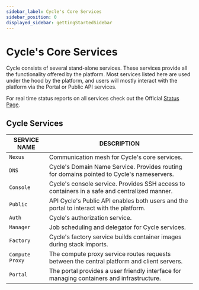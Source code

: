 ```yaml
---
sidebar_label: Cycle's Core Services
sidebar_position: 0
displayed_sidebar: gettingStartedSidebar
---
```


# Cycle's Core Services

Cycle consists of several stand-alone services. These services provide all the functionality offered by the platform. Most services listed here are used under the hood by the platform, and users will mostly interact with the platform via the Portal or Public API services.

For real time status reports on all services check out the Official [Status Page](https://status.cycle.io).
## Cycle Services

| SERVICE NAME  | DESCRIPTION                                                                                  |
| ------------- | -------------------------------------------------------------------------------------------- |
| `Nexus `        | Communication mesh for Cycle's core services.                                                |
| `DNS`          | Cycle's Domain Name Service. Provides routing for domains pointed to Cycle's nameservers.    |
| `Console`       | Cycle's console service. Provides SSH access to containers in a safe and centralized manner. |
| `Public`        | API Cycle's Public API enables both users and the portal to interact with the platform.      |
| `Auth`          | Cycle's authorization service.                                                               |
| `Manager`       | Job scheduling and delegator for Cycle services.                                             |
| `Factory`       | Cycle's factory service builds container images during stack imports.                        |
| `Compute Proxy` | The compute proxy service routes requests between the central platform and client servers.   |
| `Portal`        | The portal provides a user friendly interface for managing containers and infrastructure.    |
